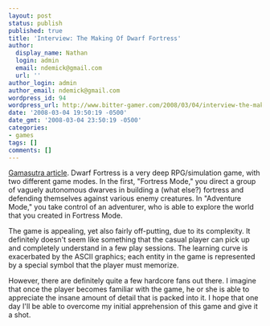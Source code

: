 ```yaml
---
layout: post
status: publish
published: true
title: 'Interview: The Making Of Dwarf Fortress'
author:
  display_name: Nathan
  login: admin
  email: ndemick@gmail.com
  url: ''
author_login: admin
author_email: ndemick@gmail.com
wordpress_id: 94
wordpress_url: http://www.bitter-gamer.com/2008/03/04/interview-the-making-of-dwarf-fortress/
date: '2008-03-04 19:50:19 -0500'
date_gmt: '2008-03-04 23:50:19 -0500'
categories:
- games
tags: []
comments: []
---
```

<p><a href="http://www.gamasutra.com/view/feature/3549/interview_the_making_of_dwarf_.php" title="Gamasutra article">Gamasutra article</a>. Dwarf Fortress is a very deep RPG/simulation game, with two different game modes. In the first, "Fortress Mode," you direct a group of vaguely autonomous dwarves in building a (what else?) fortress and defending themselves against various enemy creatures. In "Adventure Mode," you take control of an adventurer, who is able to explore the world that you created in Fortress Mode.</p>
<p>The game is appealing, yet also fairly off-putting, due to its complexity. It definitely doesn't seem like something that the casual player can pick up and completely understand in a few play sessions. The learning curve is exacerbated by the ASCII graphics; each entity in the game is represented by a special symbol that the player must memorize.</p>
<p>However, there are definitely quite a few hardcore fans out there. I imagine that once the player becomes familiar with the game, he or she is able to appreciate the insane amount of detail that is packed into it. I hope that one day I'll be able to overcome my initial apprehension of this game and give it a shot.</p>
